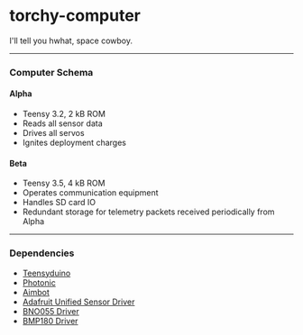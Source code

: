 # torchy-computer

I'll tell you hwhat, space cowboy.

---

### Computer Schema

#### Alpha

* Teensy 3.2, 2 kB ROM
* Reads all sensor data
* Drives all servos
* Ignites deployment charges

#### Beta

* Teensy 3.5, 4 kB ROM
* Operates communication equipment
* Handles SD card IO
* Redundant storage for telemetry packets received periodically from Alpha

---

### Dependencies

* [Teensyduino](https://www.pjrc.com/teensy/teensyduino.html)
* [Photonic](https://github.com/longhorn-rocketry/photonic)
* [Aimbot](https://github.com/longhorn-rocketry/aimbot)
* [Adafruit Unified Sensor Driver](https://github.com/adafruit/Adafruit_Sensor)
* [BNO055 Driver](https://github.com/adafruit/Adafruit_BNO055)
* [BMP180 Driver](https://github.com/sparkfun/BMP180_Breakout_Arduino_Library)
